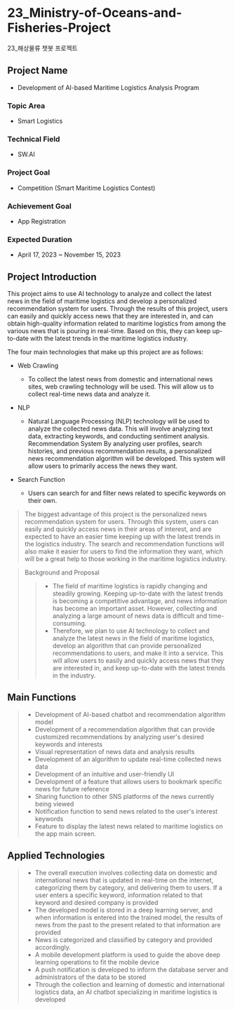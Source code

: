 # 23_Ministry-of-Oceans-and-Fisheries-Project

23_해상물류 챗봇 프로젝트

## Project Name
- Development of AI-based Maritime Logistics Analysis Program

### Topic Area
- Smart Logistics

### Technical Field
- SW.AI

### Project Goal
- Competition (Smart Maritime Logistics Contest)

### Achievement Goal
- App Registration

### Expected Duration
- April 17, 2023 ~ November 15, 2023


## Project Introduction
This project aims to use AI technology to analyze and collect the latest news in the field of maritime logistics and develop a personalized recommendation system for users. Through the results of this project, users can easily and quickly access news that they are interested in, and can obtain high-quality information related to maritime logistics from among the various news that is pouring in real-time. Based on this, they can keep up-to-date with the latest trends in the maritime logistics industry.

The four main technologies that make up this project are as follows:

- Web Crawling
  - To collect the latest news from domestic and international news sites, web crawling technology will be used. This will allow us to collect real-time news data and analyze it.

- NLP
  - Natural Language Processing (NLP) technology will be used to analyze the collected news data. This will involve analyzing text data, extracting keywords, and conducting sentiment analysis.
Recommendation System
By analyzing user profiles, search histories, and previous recommendation results, a personalized news recommendation algorithm will be developed. This system will allow users to primarily access the news they want.

- Search Function
  - Users can search for and filter news related to specific keywords on their own.


> The biggest advantage of this project is the personalized news recommendation system for users. Through this system, users can easily and quickly access news in their areas of interest, and are expected to have an easier time keeping up with the latest trends in the logistics industry. The search and recommendation functions will also make it easier for users to find the information they want, which will be a great help to those working in the maritime logistics industry.

> Background and Proposal
>>- The field of maritime logistics is rapidly changing and steadily growing. Keeping up-to-date with the latest trends is becoming a competitive advantage, and news information has become an important asset. However, collecting and analyzing a large amount of news data is difficult and time-consuming.
>>- Therefore, we plan to use AI technology to collect and analyze the latest news in the field of maritime logistics, develop an algorithm that can provide personalized recommendations to users, and make it into a service. This will allow users to easily and quickly access news that they are interested in, and keep up-to-date with the latest trends in the industry.

## Main Functions
>- Development of AI-based chatbot and recommendation algorithm model
>- Development of a recommendation algorithm that can provide customized recommendations by analyzing user's desired keywords and interests
>- Visual representation of news data and analysis results
>- Development of an algorithm to update real-time collected news data
>- Development of an intuitive and user-friendly UI
>- Development of a feature that allows users to bookmark specific news for future reference
>- Sharing function to other SNS platforms of the news currently being viewed
>- Notification function to send news related to the user's interest keywords
>- Feature to display the latest news related to maritime logistics on the app main screen.


## Applied Technologies
>- The overall execution involves collecting data on domestic and international news that is updated in real-time on the internet, categorizing them by category, and delivering them to users. If a user enters a specific keyword, information related to that keyword and desired company is provided
>- The developed model is stored in a deep learning server, and when information is entered into the trained model, the results of news from the past to the present related to that information are provided
>- News is categorized and classified by category and provided accordingly.
>- A mobile development platform is used to guide the above deep learning operations to fit the mobile device
>- A push notification is developed to inform the database server and administrators of the data to be stored
>- Through the collection and learning of domestic and international logistics data, an AI chatbot specializing in maritime logistics is developed
